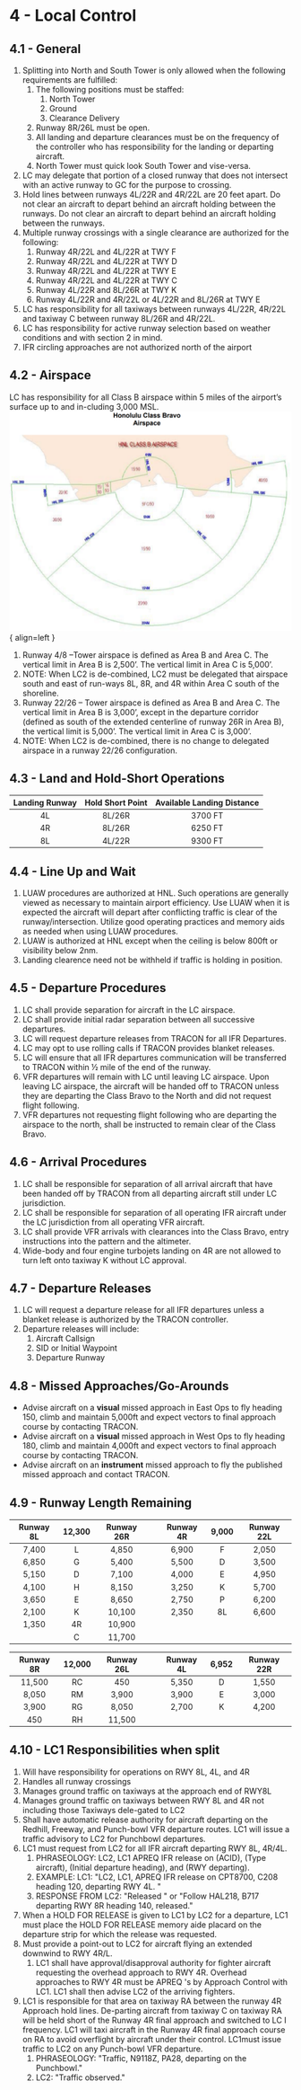# 4 - Local Control

## 4.1 - General

1. Splitting into North and South Tower is only allowed when the following requirements are fulfilled:
   1. The following positions must be staffed:
      1. North Tower
      2. Ground
      3. Clearance Delivery
   2. Runway 8R/26L must be open.
   3. All landing and departure clearances must be on the frequency of the controller who has responsibility for the landing or departing aircraft.
   4. North Tower must quick look South Tower and vise-versa.
2. LC may delegate that portion of a closed runway that does not intersect with an active runway to GC for the purpose to crossing.
3. Hold lines between runways 4L/22R and 4R/22L are 20 feet apart. Do not clear an aircraft to depart behind an aircraft holding between the runways. Do not clear an aircraft to depart behind an aircraft holding between the runways.
4. Multiple runway crossings with a single clearance are authorized for the following:
   1. Runway 4R/22L and 4L/22R at TWY F
   2. Runway 4R/22L and 4L/22R at TWY D
   3. Runway 4R/22L and 4L/22R at TWY E
   4. Runway 4R/22L and 4L/22R at TWY C
   5. Runway 4L/22R and 8L/26R at TWY K
   6. Runway 4L/22R and 4R/22L or 4L/22R and 8L/26R at TWY E
5. LC has responsibility for all taxiways between runways 4L/22R, 4R/22L and taxiway C between runway 8L/26R and 4R/22L.
6. LC has responsibility for active runway selection based on weather conditions and with section 2 in mind.
7. IFR circling approaches are not authorized north of the airport

## 4.2 - Airspace

LC has responsibility for all Class B airspace within 5 miles of the airport’s surface up to and in-cluding 3,000 MSL.
![Honolulu Airspace](img/hnl-airspace.png){ align=left }

1. Runway 4/8 –Tower airspace is defined as Area B and Area C. The vertical limit in Area B is 2,500’. The vertical limit in Area C is 5,000’.
2. NOTE: When LC2 is de-combined, LC2 must be delegated that airspace south and east of run-ways 8L, 8R, and 4R within Area C south of the shoreline.
3. Runway 22/26 – Tower airspace is defined as Area B and Area C. The vertical limit in Area B is 3,000’, except in the departure corridor (defined as south of the extended centerline of runway 26R in Area B), the vertical limit is 5,000’. The vertical limit in Area C is 3,000’.
4. NOTE: When LC2 is de-combined, there is no change to delegated airspace in a runway 22/26 configuration.

## 4.3 - Land and Hold-Short Operations

| Landing Runway | Hold Short Point | Available Landing Distance |
|:--------------:|:----------------:|:--------------------------:|
| 4L             | 8L/26R           | 3700 FT                    |
| 4R             | 8L/26R           | 6250 FT                    |
| 8L             | 4L/22R           | 9300 FT                    |

## 4.4 - Line Up and Wait

1. LUAW procedures are authorized at HNL. Such operations are generally viewed as necessary to maintain airport efficiency. Use LUAW when it is expected the aircraft will depart after conflicting traffic is clear of the runway/intersection. Utilize good operating practices and memory aids as needed when using LUAW procedures.
2. LUAW is authorized at HNL except when the ceiling is below 800ft or visibility below 2nm.
3. Landing clearence need not be withheld if traffic is holding in position.

## 4.5 - Departure Procedures

1. LC shall provide separation for aircraft in the LC airspace.
2. LC shall provide initial radar separation between all successive departures.
3. LC will request departure releases from TRACON for all IFR Departures.
4. LC may opt to use rolling calls if TRACON provides blanket releases.
5. LC will ensure that all IFR departures communication will be transferred to TRACON within ½ mile of the end of the runway.
6. VFR departures will remain with LC until leaving LC airspace. Upon leaving LC airspace, the aircraft will be handed off to TRACON unless they are departing the Class Bravo to the North and did not request flight following.
7. VFR departures not requesting flight following who are departing the airspace to the north, shall be instructed to remain clear of the Class Bravo.

## 4.6 - Arrival Procedures

1. LC shall be responsible for separation of all arrival aircraft that have been handed off by TRACON from all departing aircraft still under LC jurisdiction.
2. LC shall be responsible for separation of all operating IFR aircraft under the LC jurisdiction from all operating VFR aircraft.
3. LC shall provide VFR arrivals with clearances into the Class Bravo, entry instructions into the pattern and the altimeter.
4. Wide-body and four engine turbojets landing on 4R are not allowed to turn left onto taxiway K without LC approval.

## 4.7 - Departure Releases

1. LC will request a departure release for all IFR departures unless a blanket release is authorized by the TRACON controller.
2. Departure releases will include:
   1. Aircraft Callsign
   2. SID or Initial Waypoint
   3. Departure Runway

## 4.8 - Missed Approaches/Go-Arounds

- Advise aircraft on a **visual** missed approach in East Ops to fly heading 150, climb and maintain 5,000ft and expect vectors to final approach course by contacting TRACON.
- Advise aircraft on a **visual** missed approach in West Ops to fly heading 180, climb and maintain 4,000ft and expect vectors to final approach course by contacting TRACON.
- Advise aircraft on an **instrument** missed approach to fly the published missed approach and contact TRACON.

## 4.9 - Runway Length Remaining

| Runway 8L | 12,300 | Runway 26R || Runway 4R | 9,000 | Runway 22L |
|:---:|:---:|:---:|---|:---:|:---:|:---:|
| 7,400 | L | 4,850 || 6,900 | F | 2,050 |
| 6,850 | G | 5,400 || 5,500 | D | 3,500 |
| 5,150 | D | 7,100 || 4,000 | E | 4,950 |
| 4,100 | H | 8,150 || 3,250 | K | 5,700 |
| 3,650 | E | 8,650 || 2,750 | P | 6,200 |
| 2,100 | K | 10,100 || 2,350 | 8L | 6,600 |
| 1,350 | 4R | 10,900 ||  |  |  |
|  | C | 11,700 ||  |  |  |

| Runway 8R | 12,000 | Runway 26L || Runway 4L | 6,952 | Runway 22R |
|:---:|:---:|:---:|---|:---:|:---:|:---:|
| 11,500 | RC | 450 || 5,350 | D | 1,550 |
| 8,050 | RM | 3,900 || 3,900 | E | 3,000 |
| 3,900 | RG | 8,050 || 2,700 | K | 4,200 |
| 450 | RH | 11,500 ||  |  |  |

## 4.10 - LC1 Responsibilities when split

1. Will have responsibility for operations on RWY 8L, 4L, and 4R
2. Handles all runway crossings
3. Manages ground traffic on taxiways at the approach end of RWY8L
4. Manages ground traffic on taxiways between RWY 8L and 4R not including those Taxiways dele-gated to LC2
5. Shall have automatic release authority for aircraft departing on the Redhill, Freeway, and Punch-bowl VFR departure routes. LC1 will issue a traffic advisory to LC2 for Punchbowl departures.
6. LC1 must request from LC2 for all IFR aircraft departing RWY 8L, 4R/4L.
   1. PHRASEOLOGY: LC2, LC1 APREQ IFR release on (ACID), (Type aircraft), (Initial departure heading), and (RWY departing).
   2. EXAMPLE: LC1: "LC2, LC1, APREQ IFR release on CPT8700, C208 heading 120, departing RWY 4L. "
   3. RESPONSE FROM LC2: "Released " or "Follow HAL218, B717 departing RWY 8R heading 140, released."
7. When a HOLD FOR RELEASE is given to LC1 by LC2 for a departure, LC1 must place the HOLD FOR RELEASE memory aide placard on the departure strip for which the release was requested.
8. Must provide a point-out to LC2 for aircraft flying an extended downwind to RWY 4R/L.
   1. LC1 shall have approval/disapproval authority for fighter aircraft requesting the overhead approach to RWY 4R. Overhead approaches to RWY 4R must be APREQ 's by Approach Control with LC1. LC1 shall then advise LC2 of the arriving fighters.
9. LC1 is responsible for that area on taxiway RA between the runway 4R Approach hold lines. De-parting aircraft from taxiway C on taxiway RA will be held short of the Runway 4R final approach and switched to LC I frequency. LC1 will taxi aircraft in the Runway 4R final approach course on RA to avoid overflight by aircraft under their control. LC1must issue traffic to LC2 on any Punch-bowl VFR departure.
   1. PHRASEOLOGY: "Traffic, N9118Z, PA28, departing on the Punchbowl."
   2. LC2: "Traffic observed."
